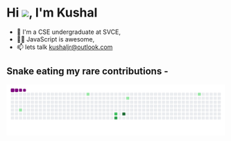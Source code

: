 # Hi <img src="https://github.com/TheDudeThatCode/TheDudeThatCode/blob/master/Assets/Hi.gif" width="29px">, I'm Kushal

- 🌱 I'm a CSE undergraduate at SVCE,
- 🐱‍💻 JavaScript is awesome,
- 📫 lets talk kushaljr@outlook.com

## Snake eating my rare contributions -

![snake gif](https://github.com/kushal-jr/Kushal-jr/blob/output/github-contribution-grid-snake.gif)
